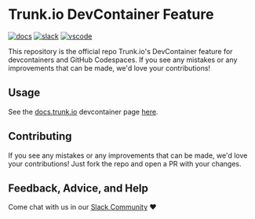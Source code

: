 # Trunk.io DevContainer Feature

[![docs](https://img.shields.io/badge/-docs-darkgreen?logo=readthedocs&logoColor=ffffff)][docs]
[![slack](https://img.shields.io/badge/-slack-611f69?logo=slack)][slack]
[![vscode](https://img.shields.io/visual-studio-marketplace/i/trunk.io?color=0078d7&label=vscode&logo=visualstudiocode)][vscode]

This repository is the official repo Trunk.io's DevContainer feature for devcontainers and GitHub
Codespaces. If you see any mistakes or any improvements that can be made, we'd love your
contributions!

## Usage

See the [docs.trunk.io](https://docs.trunk.io/code-quality/ide-integration/github-codespaces) devcontainer page
[here](https://docs.trunk.io/code-quality/ide-integration/github-codespaces).

## Contributing

If you see any mistakes or any improvements that can be made, we'd love your contributions! Just
fork the repo and open a PR with your changes.

## Feedback, Advice, and Help

Come chat with us in our [Slack Community][slack] ❤️

[slack]: https://slack.trunk.io
[docs]: https://docs.trunk.io
[vscode]: https://marketplace.visualstudio.com/items?itemName=Trunk.io

